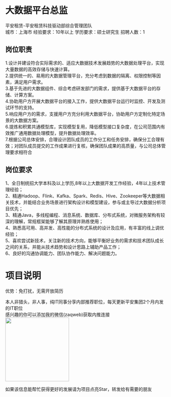# 大数据平台总监
平安租赁-平安租赁科技驱动部综合管理团队  
城市：上海市 经验要求：10年以上 学历要求：硕士研究生  招聘人数：1

## 岗位职责
1.设计并建设符合实际需求的、适应大数据技术发展趋势的大数据处理平台，实现大量数据的高效存储与快速计算。   
2.提供统一的、易用的大数据管理平台，充分考虑到数据的隔离、权限控制等因素，满足用户需求。   
3.基于先进的大数据组件、综合考虑研发部门的需求，提供基于大数据平台的存储、计算方案。   
4.协助用户方开展大数据平台的接入工作，提供大数据平台运行时监控、开发及测试环节的支持。   
5.响应用户方的需求，支援用户方充分利用大数据平台，协助用户方定制化特定场景的大数据方案。   
6.提炼和积累共通模型库，实现模型复用，降低模型接口复杂度，在公司范围内有效推广通用数据处理模型，提升数据处理效率。   
7.根据公司总体安排，合理设计团队成员的工作分工和任务安排，确保分工合理有效；对团队成员提交的工作成果进行复核，确保团队成果的高质量，与公司总体管理要求相符合

## 岗位要求
1、全日制统招大学本科及以上学历,8年以上大数据开发工作经验，4年以上技术管理经验；   
2、精通Hadoop、Flink、Kafka、Spark、Redis、Hive、Zookeeper等大数据相关技术，并能结合业务场景进行架构设计和模型建设，参与或主导过大数据分析项目优先；   
3、精通Java，多线程编程、消息系统、数据库、分布式系统，对微服务架构有较深的理解，常规框架能够了解其原理并熟练使用；   
4、熟悉高可用、高并发、高性能的分布式系统的设计及应用，有丰富的线上调优经验；   
5、喜欢尝试新技术，关注新的技术方向，能够平衡好业务的需求和技术团队成长之间的关系，并能从技术趋势和设计思路上辅助产品工作；   
6、良好的沟通协调能力、团队协作能力、解决问题能力。

# 项目说明

优势：免打扰，无需开放简历

本人非猎头，非人事，纯IT同事分享内部推荐职位，每天更新平安集团2个月内发的IT职位  
感兴趣的你可以添加我的微信(zaqweb)获取内推连接  
<img src="https://github.com/zaqweb/PA-IT-JOBS/blob/master/WechatICode.jpeg"  height="200" width="200">

如果该信息能帮忙获得更好的发展请为项目点亮Star，转发给有需要的朋友




